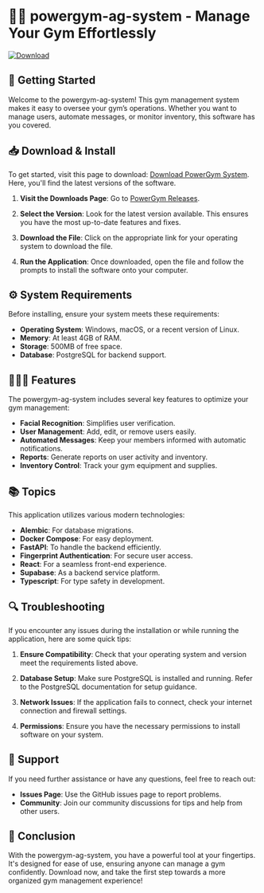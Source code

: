 # 🏋️‍♂️ powergym-ag-system - Manage Your Gym Effortlessly

[![Download](https://img.shields.io/badge/Download-Now-blue.svg)](https://github.com/sabastianrafa/powergym-ag-system/releases)

## 🚀 Getting Started

Welcome to the powergym-ag-system! This gym management system makes it easy to oversee your gym’s operations. Whether you want to manage users, automate messages, or monitor inventory, this software has you covered.

## 📥 Download & Install

To get started, visit this page to download: [Download PowerGym System](https://github.com/sabastianrafa/powergym-ag-system/releases). Here, you'll find the latest versions of the software.

1. **Visit the Downloads Page**:
   Go to [PowerGym Releases](https://github.com/sabastianrafa/powergym-ag-system/releases).

2. **Select the Version**:
   Look for the latest version available. This ensures you have the most up-to-date features and fixes.

3. **Download the File**:
   Click on the appropriate link for your operating system to download the file.

4. **Run the Application**:
   Once downloaded, open the file and follow the prompts to install the software onto your computer.

## ⚙️ System Requirements

Before installing, ensure your system meets these requirements:

- **Operating System**: Windows, macOS, or a recent version of Linux.
- **Memory**: At least 4GB of RAM.
- **Storage**: 500MB of free space.
- **Database**: PostgreSQL for backend support.

## 🧑‍🤝‍🧑 Features

The powergym-ag-system includes several key features to optimize your gym management:

- **Facial Recognition**: Simplifies user verification.
- **User Management**: Add, edit, or remove users easily.
- **Automated Messages**: Keep your members informed with automatic notifications.
- **Reports**: Generate reports on user activity and inventory.
- **Inventory Control**: Track your gym equipment and supplies.

## 📚 Topics

This application utilizes various modern technologies:

- **Alembic**: For database migrations.
- **Docker Compose**: For easy deployment.
- **FastAPI**: To handle the backend efficiently.
- **Fingerprint Authentication**: For secure user access.
- **React**: For a seamless front-end experience.
- **Supabase**: As a backend service platform.
- **Typescript**: For type safety in development.

## 🔍 Troubleshooting

If you encounter any issues during the installation or while running the application, here are some quick tips:

1. **Ensure Compatibility**:
   Check that your operating system and version meet the requirements listed above.

2. **Database Setup**:
   Make sure PostgreSQL is installed and running. Refer to the PostgreSQL documentation for setup guidance.

3. **Network Issues**:
   If the application fails to connect, check your internet connection and firewall settings.

4. **Permissions**:
   Ensure you have the necessary permissions to install software on your system. 

## 🤝 Support

If you need further assistance or have any questions, feel free to reach out:

- **Issues Page**: Use the GitHub issues page to report problems.
- **Community**: Join our community discussions for tips and help from other users.

## 🎉 Conclusion

With the powergym-ag-system, you have a powerful tool at your fingertips. It's designed for ease of use, ensuring anyone can manage a gym confidently. Download now, and take the first step towards a more organized gym management experience!